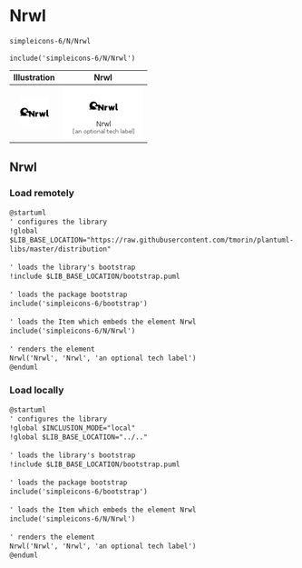 # Nrwl


```text
simpleicons-6/N/Nrwl
```

```text
include('simpleicons-6/N/Nrwl')
```



| Illustration | Nrwl |
| :---: | :---: |
| ![illustration for Illustration](../../simpleicons-6/N/Nrwl.png) | ![illustration for Nrwl](../../simpleicons-6/N/Nrwl.Local.png) |




## Nrwl

### Load remotely
```plantuml
@startuml
' configures the library
!global $LIB_BASE_LOCATION="https://raw.githubusercontent.com/tmorin/plantuml-libs/master/distribution"

' loads the library's bootstrap
!include $LIB_BASE_LOCATION/bootstrap.puml

' loads the package bootstrap
include('simpleicons-6/bootstrap')

' loads the Item which embeds the element Nrwl
include('simpleicons-6/N/Nrwl')

' renders the element
Nrwl('Nrwl', 'Nrwl', 'an optional tech label')
@enduml
```

### Load locally
```plantuml
@startuml
' configures the library
!global $INCLUSION_MODE="local"
!global $LIB_BASE_LOCATION="../.."

' loads the library's bootstrap
!include $LIB_BASE_LOCATION/bootstrap.puml

' loads the package bootstrap
include('simpleicons-6/bootstrap')

' loads the Item which embeds the element Nrwl
include('simpleicons-6/N/Nrwl')

' renders the element
Nrwl('Nrwl', 'Nrwl', 'an optional tech label')
@enduml
```


